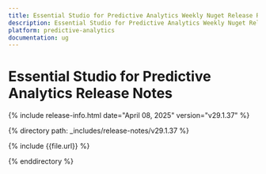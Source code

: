 ```yaml
---
title: Essential Studio for Predictive Analytics Weekly Nuget Release Release Notes  
description: Essential Studio for Predictive Analytics Weekly Nuget Release Release Notes  
platform: predictive-analytics
documentation: ug
---
```


# Essential Studio for Predictive Analytics  Release Notes  

{% include release-info.html date="April 08, 2025"  version="v29.1.37" %} 

{% directory path: _includes/release-notes/v29.1.37 %}

{% include {{file.url}} %}

{% enddirectory %}